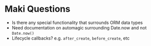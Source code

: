 # Maki Questions

* Is there any special functionality that surrounds ORM data types
* Need documentation on automagic surrounding Date.now and not `Date.now()`
* Lifecycle callbacks? e.g. `after_create`, `before_create`, etc
